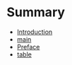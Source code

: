 # Summary

* [Introduction](README.md)
* [main](main.md)
* [Preface](preface.md)
* [table](table.md)

